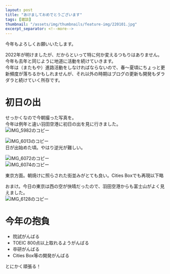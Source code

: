 ```yaml
---
layout: post
title: "あけましておめでとうございます"
tags: [雑談]
thumbnail: "/assets/img/thumbnails/feature-img/220101.jpg"
excerpt_separator: <!--more-->
---
```


今年もよろしくお願いいたします。  

2022年が明けましたが、だからといって特に何か変えるつもりはありません。今年も去年と同じように地道に活動を続けていきます。  
今年は（またもや）進路活動をしなければならないので、春〜夏頃にちょっと更新頻度が落ちるかもしれませんが、それ以外の時期はブログの更新も開発もダラダラと続けていく所存です。

<!--more-->  

# 初日の出

せっかくなので今朝撮った写真を。  
今年は例年と違い羽田空港に初日の出を見に行きました。  
![IMG_5982のコピー](../assets/img/post/IMG_5982のコピー.jpg) 

![IMG_6013のコピー](../assets/img/post/IMG_6013のコピー.jpg)  
日が出始めた頃。やはり逆光が難しい。  

  

![IMG_6072のコピー](../assets/img/post/IMG_6072のコピー.jpg)  
![IMG_6074のコピー](../assets/img/post/IMG_6074のコピー.jpg)  

東京方面。朝焼けに照らされた街並みがとても良い。Cities Boxでも再現以下略  

おまけ。今日の東京は西の空が快晴だったので、羽田空港からも富士山がよく見えました。  
![IMG_6128のコピー](../assets/img/post/IMG_6128のコピー.jpg)  

# 今年の抱負

- 院試がんばる
- TOEIC 800点以上取れるようがんばる
- 卒研がんばる
- Cities Box等の開発がんばる

とにかく頑張る！
